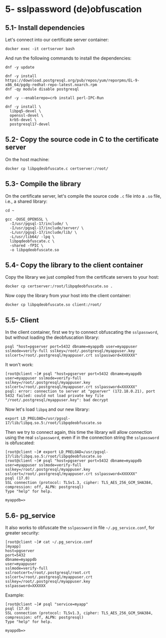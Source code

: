 # 5- sslpassword (de)obfuscation

## 5.1- Install dependencies

Let's connect into our certificate server container:

```
docker exec -it certserver bash
```

And run the following commands to install the dependencies:

```
dnf -y update

dnf -y install https://download.postgresql.org/pub/repos/yum/reporpms/EL-9-x86_64/pgdg-redhat-repo-latest.noarch.rpm
dnf -qy module disable postgresql

dnf -y --enablerepo=crb install perl-IPC-Run

dnf -y install \
  libpq5-devel \
  openssl-devel \
  krb5-devel \
  postgresql17-devel
```


## 5.2- Copy the source code in C to the certificate server

On the host machine:

```
docker cp libpqdeobfuscate.c certserver:/root/
```


## 5.3- Compile the library

On the certificate server, let's compile the source code `.c` file into a `.so` file, i.e., a shared library:

```
cd ~

gcc -DUSE_OPENSSL \
  -I/usr/pgsql-17/include/ \
  -I/usr/pgsql-17/include/server/ \
  -L/usr/pgsql-17/include/lib/ \
  -L/usr/lib64/ -lpq \
  libpqdeobfuscate.c \
  -shared -fPIC \
  -o libpqdeobfuscate.so
```


## 5.4- Copy the library to the client container

Copy the library we just compiled from the certificate servers to your host:

```
docker cp certserver:/root/libpqdeobfuscate.so .
```

Now copy the library from your host into the client container:

```
docker cp libpqdeobfuscate.so client:/root/
```


## 5.5- Client

In the client container, first we try to connect obfuscating the `sslpassword`, but without loading the deobfuscation library:

```
psql "host=pgserver port=5432 dbname=myappdb user=myappuser sslmode=verify-full sslkey=/root/.postgresql/myappuser.key sslcert=/root/.postgresql/myappuser.crt sslpassword=XXXXXX"
```

It won't work:

```
[root@client ~]# psql "host=pgserver port=5432 dbname=myappdb user=myappuser sslmode=verify-full sslkey=/root/.postgresql/myappuser.key sslcert=/root/.postgresql/myappuser.crt sslpassword=XXXXXX"
psql: error: connection to server at "pgserver" (172.18.0.21), port 5432 failed: could not load private key file "/root/.postgresql/myappuser.key": bad decrypt
```

Now let's load `libpq` and our new library:

```
export LD_PRELOAD=/usr/pgsql-17/lib/libpq.so.5:/root/libpqdeobfuscate.so
```

Then we try to connect again, this time the library will allow connection using the real `sslpassword`, even if in the connection string the `sslpassword` is obfuscated:

```
[root@client ~]# export LD_PRELOAD=/usr/pgsql-17/lib/libpq.so.5:/root/libpqdeobfuscate.so
[root@client ~]# psql "host=pgserver port=5432 dbname=myappdb user=myappuser sslmode=verify-full sslkey=/root/.postgresql/myappuser.key sslcert=/root/.postgresql/myappuser.crt sslpassword=XXXXXX"
psql (17.0)
SSL connection (protocol: TLSv1.3, cipher: TLS_AES_256_GCM_SHA384, compression: off, ALPN: postgresql)
Type "help" for help.

myappdb=>
```


## 5.6- pg_service

It also works to obfuscate the `sslpassword` in file `~/.pg_service.conf`, for greater security:

```
[root@client ~]# cat ~/.pg_service.conf
[myapp]
host=pgserver
port=5432
dbname=myappdb
user=myappuser
sslmode=verify-full
sslrootcert=/root/.postgresql/root.crt
sslcert=/root/.postgresql/myappuser.crt
sslkey=/root/.postgresql/myappuser.key
sslpassword=XXXXXX
```

Example:

```
[root@client ~]# psql "service=myapp"
psql (17.0)
SSL connection (protocol: TLSv1.3, cipher: TLS_AES_256_GCM_SHA384, compression: off, ALPN: postgresql)
Type "help" for help.

myappdb=>
```
